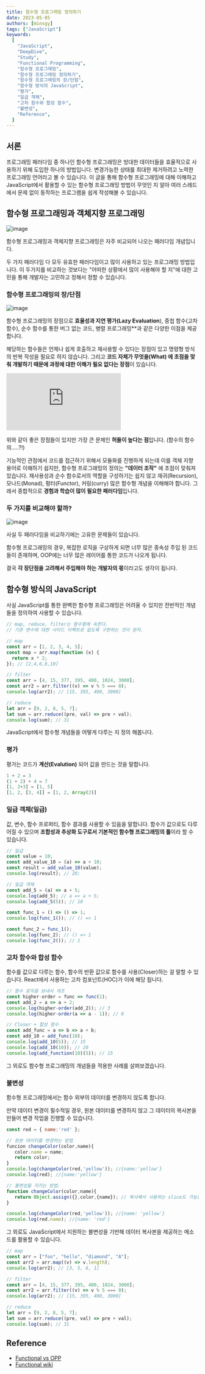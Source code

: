 ```yaml
---
title: 함수형 프로그래밍 정의하기
date: 2023-05-05
authors: [minsgy]
tags: ["JavaScript"]
keywords:
  [
    "JavaScript",
    "DeepDive",
    "Study",
    "Functional Programming",
    "함수형 프로그래밍",
    "함수형 프로그래밍 정의하기",
    "함수형 프로그래밍의 장/단점",
    "함수형 방식의 JavaScript",
    "평가",
    "일급 객체",
    "고차 함수와 합성 함수",
    "불변성",
    "Reference",
  ]
---
```


## 서론

프로그래밍 패러다임 중 하나인 함수형 프로그래밍은 방대한 데이터들을 효율적으로 사용하기 위해 도입한 하나의 방법입니다. 변경가능한 상태를 최대한 제거하려고 노력한 프로그래밍 언어라고 볼 수 있습니다. 이 글을 통해 함수형 프로그래밍에 대해 이해하고 JavaScript에서 활용할 수 있는 함수형 프로그래밍 방법이 무엇인 지 알아 여러 스레드에서 문제 없이 동작하는 프로그램을 쉽게 작성해볼 수 있습니다.

## 함수형 프로그래밍과 객체지향 프로그래밍

![image](https://velog.velcdn.com/images%2Fminsgy%2Fpost%2Ffcaf675c-18f0-48d9-9d13-21d1375e3bbb%2Fimage.png)

함수형 프로그래밍과 객체지향 프로그래밍은 자주 비교되어 나오는 패러다임 개념입니다.

두 가지 패러다임 다 모두 유효한 패러다임이고 많이 사용하고 있는 프로그래밍 방법입니다. 이 두가지를 비교하는 것보다는 "어떠한 상황에서 많이 사용해야 할 지"에 대한 고민을 통해 개발자는 고민하고 정해서 정할 수 있습니다.

### 함수형 프로그래밍의 장/단점

![image](https://miro.medium.com/max/1100/1*Ws70qz7qdNEc-ajxo821Lg.jpeg)

함수형 프로그래밍의 장점으로 **효율성과 지연 평가(Lazy Evaluation**), 중첩 함수(고차 함수), 순수 함수를 통한 버그 없는 코드, 병렬 프로그래밍\*\*과 같은 다양한 이점을 제공합니다.

해당하는 함수들은 언제나 쉽게 호출하고 재사용할 수 있다는 장점이 있고 명령형 방식의 반복 작성을 필요로 하지 않습니다. 그리고 **코드 자체가 무엇을(What) 에 초점을 맞춰 개발하기 때문에 과정에 대한 이해가 필요 없다는 장점**이 있습니다.

![image](https://thecodebytes.com/wp-content/webpc-passthru.php?src=https://thecodebytes.com/wp-content/uploads/2022/03/functional-programming-meme-8.jpeg&nocache=1)

위와 같이 좋은 장점들이 있지만 가장 큰 문제인 **허들이 높다는 점**입니다. (함수의 함수의.....?!)

기능적인 관점에서 코드를 접근하기 위해서 모듈화를 진행하게 되는데 이를 객체 지향 용어로 이해하기 쉽지만, 함수형 프로그래밍의 정의는 **"데이터 조작"** 에 초점이 맞춰져 있습니다. 재사용성과 순수 함수로서의 역할을 구성하기는 쉽지 않고 재귀(Recursion), 모나드(Monad), 펑터(Functor), 커링(curry) 많은 함수형 개념을 이해해야 합니다. 그래서 종합적으로 **경험과 학습이 많이 필요한 패러다임**입니다.

### 두 가지를 비교해야 할까?

![image](https://res.cloudinary.com/practicaldev/image/fetch/s--NDmyycvN--/c_limit%2Cf_auto%2Cfl_progressive%2Cq_auto%2Cw_880/https://thepracticaldev.s3.amazonaws.com/i/bryqu84a8mqrlf3bbvta.jpg)

사실 두 패러다임을 비교하기에는 고유한 문제들이 있습니다.

함수형 프로그래밍의 경우, 복잡한 로직을 구상하게 되면 너무 많은 종속성 주입 된 코드들이 존재하며, OOP에는 너무 많은 레이어를 통한 코드가 나오게 됩니다.

결국 **각 장단점을 고려해서 주입해야 하는 개발자의 몫**이라고도 생각이 됩니다.

## 함수형 방식의 JavaScript

사실 JavaScript를 통한 완벽한 함수형 프로그래밍은 어려울 수 있지만 전반적인 개념들을 정의하여 사용할 수 있습니다.

```js
// map, reduce, filter는 함수형에 속한다.
// 기존 변수에 대한 사이드 이펙트로 없도록 구현하는 것이 원칙.

// map
const arr = [1, 2, 3, 4, 5];
const map = arr.map(function (x) {
  return x * 2;
}); // [2,4,6,8,10]

// filter
const arr = [4, 15, 377, 395, 400, 1024, 3000];
const arr2 = arr.filter((v) => v % 5 === 0);
console.log(arr2); // [15, 395, 400, 3000]

// reduce
let arr = [9, 2, 8, 5, 7];
let sum = arr.reduce((pre, val) => pre + val);
console.log(sum); // 31
```

JavaScript에서 함수형 개념들을 어떻게 다루는 지 정의 해봅니다.

### 평가

평가는 코드가 **계산(Evalution)** 되어 값을 만드는 것을 말합니다.

```js
1 + 2 = 3
(1 + 2) + 4 = 7
[1, 2+3] = [1, 5]
[1, 2, [3, 4]] = [1, 2, Array(2)]
```

### 일급 객체(일급)

값, 변수, 함수 프로퍼티, 함수 결과를 사용할 수 있음을 말합니다. 함수가 값으로도 다루어질 수 있으며 **조합성과 추상화 도구로서 기본적인 함수형 프로그래밍의 틀**이라 할 수 있습니다.

```js
// 일급
const value = 10;
const add_value_10 = (a) => a + 10;
const result = add_value_10(value);
console.log(result); // 20;

// 일급 객체
const add_5 = (a) => a + 5;
console.log(add_5); // a => a + 5;
console.log(add_5(5)); // 10

const func_1 = () => () => 1;
console.log(func_1()); // () => 1

const func_2 = func_1();
console.log(func_2); // () => 1
console.log(func_2()); // 1
```

### 고차 함수와 합성 함수

함수를 값으로 다루는 함수, 함수의 반환 값으로 함수를 사용(Closer)하는 걸 말할 수 있습니다.
React에서 사용하는 고차 컴포넌트(HOC)가 이에 해당 됩니다.

```js
// 함수 로직을 보내서 개조
const higher-order = func => func(1);
const add_2 = a => a + 2;
console.log(higher-order(add_2)); // 3
console.log(higher-order(a => a - 1)); // 0

// Closer + 합성 함수
const add_func = a => b => a + b;
const add_10 = add_func(10);
console.log(add_10(5)); // 15
console.log(add_10(10)); // 20
console.log(add_function(10)(5)); // 15
```

그 외로도 함수형 프로그래밍의 개념들을 적용한 사례를 살펴보겠습니다.

### 불변성

함수형 프로그래밍에서는 함수 외부의 데이터를 변경하지 않도록 합니다.

만약 데이터 변경이 필수적일 경우, 원본 데이터를 변경하지 않고 그 데이터의 복사본을 만들어 변경 작업을 진행할 수 있습니다.

```js
const red = { name:'red' };

// 원본 데이터를 변경하는 방법
funcion changeColor(color,name){
   color.name = name;
   return color;
}
console.log(changeColor(red,'yellow')); //{name:'yellow'}
console.log(red); //{name:'yellow'}

// 불변성을 지키는 방법.
function changeColor(color,name){
   return Object.assign({},color,{name}); // 복사해서 사용하는 slice도 가능합니다.
}

console.log(changeColor(red,'yellow')); //{name: 'yellow'}
console.log(red.name); //{name: 'red'}
```

그 외로도 JavaScript에서 지원하는 불변성을 기반해 데이터 복사본을 제공하는 메소드를 활용할 수 있습니다.

```js
// map
const arr = ["foo", "hello", "diamond", "A"];
const arr2 = arr.map((v) => v.length);
console.log(arr2); // [3, 5, 6, 1]

// filter
const arr = [4, 15, 377, 395, 400, 1024, 3000];
const arr2 = arr.filter((v) => v % 5 === 0);
console.log(arr2); // [15, 395, 400, 3000]

// reduce
let arr = [9, 2, 8, 5, 7];
let sum = arr.reduce((pre, val) => pre + val);
console.log(sum); // 31
```

## Reference

- [Functional vs OPP](https://medium.com/@shaistha24/functional-programming-vs-object-oriented-programming-oop-which-is-better-82172e53a526)
- [Functional wiki](https://en.wikipedia.org/wiki/Functional_programming)

